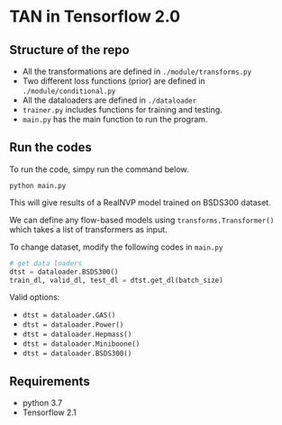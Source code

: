 # TAN in Tensorflow 2.0

## Structure of the repo
- All the transformations are defined in `./module/transforms.py`
- Two different loss functions (prior) are defined in `./module/conditional.py`
- All the dataloaders are defined in `./dataloader`
- `trainer.py` includes functions for training and testing.
- `main.py` has the main function to run the program.

## Run the codes
To run the code, simpy run the command below.

```
python main.py
```
This will give results of a RealNVP model trained on BSDS300 dataset. 

We can define any flow-based models using `transforms.Transformer()` which takes a list of transformers as input. 

To change dataset, modify the following codes in `main.py`
```python
# get data loaders
dtst = dataloader.BSDS300()
train_dl, valid_dl, test_dl = dtst.get_dl(batch_size)
```

Valid options:
- `dtst = dataloader.GAS()`
- `dtst = dataloader.Power()`
- `dtst = dataloader.Hepmass()`
- `dtst = dataloader.Miniboone()`
- `dtst = dataloader.BSDS300()`


## Requirements
- python 3.7
- Tensorflow 2.1


